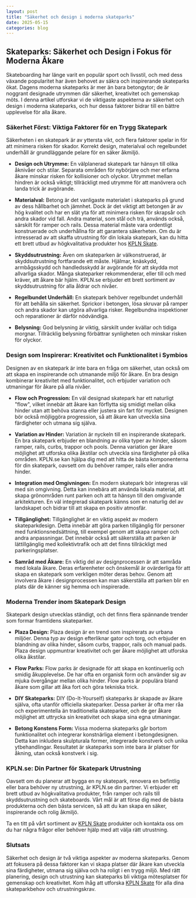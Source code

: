```yaml
---
layout: post
title: "Säkerhet och design i moderna skateparks"
date: 2025-05-15
categories: blog
---
```


## Skateparks: Säkerhet och Design i Fokus för Moderna Åkare

Skateboarding har länge varit en populär sport och livsstil, och med dess växande popularitet har även behovet av säkra och inspirerande skateparks ökat. Dagens moderna skateparks är mer än bara betongytor; de är noggrant designade utrymmen där säkerhet, kreativitet och gemenskap möts. I denna artikel utforskar vi de viktigaste aspekterna av säkerhet och design i moderna skateparks, och hur dessa faktorer bidrar till en bättre upplevelse för alla åkare.

### Säkerhet Först: Viktiga Faktorer för en Trygg Skatepark

Säkerheten i en skatepark är av yttersta vikt, och flera faktorer spelar in för att minimera risken för skador. Korrekt design, materialval och regelbundet underhåll är grundläggande pelare för en säker åkmiljö.

*   **Design och Utrymme:** En välplanerad skatepark tar hänsyn till olika åknivåer och stilar. Separata områden för nybörjare och mer erfarna åkare minskar risken för kollisioner och olyckor. Utrymmet mellan hindren är också viktigt; tillräckligt med utrymme för att manövrera och landa trick är avgörande.

*   **Materialval:** Betong är det vanligaste materialet i skateparks på grund av dess hållbarhet och jämnhet. Dock är det viktigt att betongen är av hög kvalitet och har en slät yta för att minimera risken för skrapsår och andra skador vid fall. Andra material, som stål och trä, används också, särskilt för ramper och rails. Dessa material måste vara ordentligt konstruerade och underhållna för att garantera säkerheten. Om du är intresserad av att skaffa utrustning för din lokala skatepark, kan du hitta ett brett utbud av högkvalitativa produkter hos [KPLN Skate](https://www.kpln.se/category/skate).

*   **Skyddsutrustning:** Även om skateparken är välkonstruerad, är skyddsutrustning fortfarande ett måste. Hjälmar, knäskydd, armbågsskydd och handledsskydd är avgörande för att skydda mot allvarliga skador. Många skateparker rekommenderar, eller till och med kräver, att åkare bär hjälm. KPLN.se erbjuder ett brett sortiment av skyddsutrustning för alla åldrar och nivåer.

*   **Regelbundet Underhåll:** En skatepark behöver regelbundet underhåll för att behålla sin säkerhet. Sprickor i betongen, lösa skruvar på ramper och andra skador kan utgöra allvarliga risker. Regelbundna inspektioner och reparationer är därför nödvändiga.

*   **Belysning:** God belysning är viktig, särskilt under kvällar och tidiga morgnar. Tillräcklig belysning förbättrar synligheten och minskar risken för olyckor.

### Design som Inspirerar: Kreativitet och Funktionalitet i Symbios

Designen av en skatepark är inte bara en fråga om säkerhet, utan också om att skapa en inspirerande och utmanande miljö för åkare. En bra design kombinerar kreativitet med funktionalitet, och erbjuder variation och utmaningar för åkare på alla nivåer.

*   **Flow och Progression:** En väl designad skatepark har ett naturligt "flow", vilket innebär att åkare kan förflytta sig smidigt mellan olika hinder utan att behöva stanna eller justera sin fart för mycket. Designen bör också möjliggöra progression, så att åkare kan utveckla sina färdigheter och utmana sig själva.

*   **Variation av Hinder:** Variation är nyckeln till en inspirerande skatepark. En bra skatepark erbjuder en blandning av olika typer av hinder, såsom ramper, rails, curbs, trappor och pools. Denna variation ger åkare möjlighet att utforska olika åkstilar och utveckla sina färdigheter på olika områden. KPLN.se kan hjälpa dig med att hitta de bästa komponenterna för din skatepark, oavsett om du behöver ramper, rails eller andra hinder.

*   **Integration med Omgivningen:** En modern skatepark bör integreras väl med sin omgivning. Detta kan innebära att använda lokala material, att skapa grönområden runt parken och att ta hänsyn till den omgivande arkitekturen. En väl integrerad skatepark känns som en naturlig del av landskapet och bidrar till att skapa en positiv atmosfär.

*   **Tillgänglighet:** Tillgänglighet är en viktig aspekt av modern skateparkdesign. Detta innebär att göra parken tillgänglig för personer med funktionsnedsättning, till exempel genom att skapa ramper och andra anpassningar. Det innebär också att säkerställa att parken är lättillgänglig med kollektivtrafik och att det finns tillräckligt med parkeringsplatser.

*   **Samråd med Åkare:** En viktig del av designprocessen är att samråda med lokala åkare. Deras erfarenheter och önskemål är ovärderliga för att skapa en skatepark som verkligen möter deras behov. Genom att involvera åkare i designprocessen kan man säkerställa att parken blir en plats där de känner sig hemma och inspirerade.

### Moderna Trender inom Skatepark Design

Skatepark design utvecklas ständigt, och det finns flera spännande trender som formar framtidens skateparker.

*   **Plaza Design:** Plaza design är en trend som inspirerats av urbana miljöer. Denna typ av design efterliknar gator och torg, och erbjuder en blandning av olika hinder, såsom curbs, trappor, rails och manual pads. Plaza design uppmuntrar kreativitet och ger åkare möjlighet att utforska olika åkstilar.

*   **Flow Parks:** Flow parks är designade för att skapa en kontinuerlig och smidig åkupplevelse. De har ofta en organisk form och använder sig av mjuka övergångar mellan olika hinder. Flow parks är populära bland åkare som gillar att åka fort och göra tekniska trick.

*   **DIY Skateparks:** DIY (Do-It-Yourself) skateparks är skapade av åkare själva, ofta utanför officiella skateparker. Dessa parker är ofta mer råa och experimentella än traditionella skateparker, och de ger åkare möjlighet att uttrycka sin kreativitet och skapa sina egna utmaningar.

*   **Betong Konstens Form:** Vissa moderna skateparks går bortom funktionalitet och integrerar konstnärliga element i betongdesignen. Detta kan inkludera skulpturala former, integrerade konstverk och unika ytbehandlingar. Resultatet är skateparks som inte bara är platser för åkning, utan också konstverk i sig.

### KPLN.se: Din Partner för Skatepark Utrustning

Oavsett om du planerar att bygga en ny skatepark, renovera en befintlig eller bara behöver ny utrustning, är KPLN.se din partner. Vi erbjuder ett brett utbud av högkvalitativa produkter, från ramper och rails till skyddsutrustning och skateboards. Vårt mål är att förse dig med de bästa produkterna och den bästa servicen, så att du kan skapa en säker, inspirerande och rolig åkmiljö.

Ta en titt på vårt sortiment av [KPLN Skate](https://www.kpln.se/category/skate) produkter och kontakta oss om du har några frågor eller behöver hjälp med att välja rätt utrustning.

### Slutsats

Säkerhet och design är två viktiga aspekter av moderna skateparks. Genom att fokusera på dessa faktorer kan vi skapa platser där åkare kan utveckla sina färdigheter, utmana sig själva och ha roligt i en trygg miljö. Med rätt planering, design och utrustning kan skateparks bli viktiga mötesplatser för gemenskap och kreativitet. Kom ihåg att utforska [KPLN Skate](https://www.kpln.se/category/skate) för alla dina skateparkbehov och utrustningskrav.
